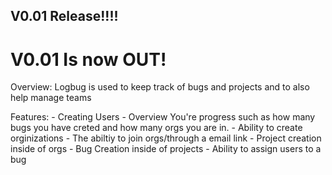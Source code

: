 ## V0.01 Release!!!! 

# V0.01 Is now OUT!

Overview:
    Logbug is used to keep track of bugs and projects and to also help manage teams

Features:
    - Creating Users
    - Overview You're progress such as how many bugs you have creted and how many orgs you are in.
    - Ability to create orginizations
    - The abiltiy to join orgs/through a email link
    - Project creation inside of orgs
    - Bug Creation inside of projects
    - Ability to assign users to a bug
